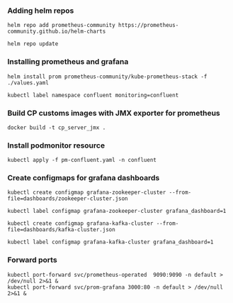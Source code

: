 ### Adding helm repos
```
helm repo add prometheus-community https://prometheus-community.github.io/helm-charts

helm repo update
```
### Installing prometheus and grafana
```
helm install prom prometheus-community/kube-prometheus-stack -f ./values.yaml
```
```
kubectl label namespace confluent monitoring=confluent
```
### Build CP customs images with JMX exporter for prometheus
```
docker build -t cp_server_jmx .
```
### Install podmonitor resource
```
kubectl apply -f pm-confluent.yaml -n confluent
```
### Create configmaps for grafana dashboards
```
kubectl create configmap grafana-zookeeper-cluster --from-file=dashboards/zookeeper-cluster.json

kubectl label configmap grafana-zookeeper-cluster grafana_dashboard=1
```

```
kubectl create configmap grafana-kafka-cluster --from-file=dashboards/kafka-cluster.json

kubectl label configmap grafana-kafka-cluster grafana_dashboard=1
```
### Forward ports
```
kubectl port-forward svc/prometheus-operated  9090:9090 -n default > /dev/null 2>&1 &
kubectl port-forward svc/prom-grafana 3000:80 -n default > /dev/null 2>&1 &
```
